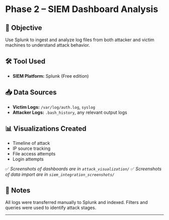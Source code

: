 # Phase 2 – SIEM Dashboard Analysis

## 🎯 Objective
Use Splunk to ingest and analyze log files from both attacker and victim machines to understand attack behavior.

## 🛠️ Tool Used
- **SIEM Platform:** Splunk (Free edition)

## 📥 Data Sources
- **Victim Logs:** `/var/log/auth.log`, `syslog`
- **Attacker Logs:** `.bash_history`, any relevant output logs

## 📊 Visualizations Created
- Timeline of attack
- IP source tracking
- File access attempts
- Login attempts

✅ *Screenshots of dashboards are in `attack_visualization/`*
✅ *Screenshots of data import are in `siem_integration_screenshots/`*

## 📌 Notes
All logs were transferred manually to Splunk and indexed. Filters and queries were used to identify attack stages.

---
